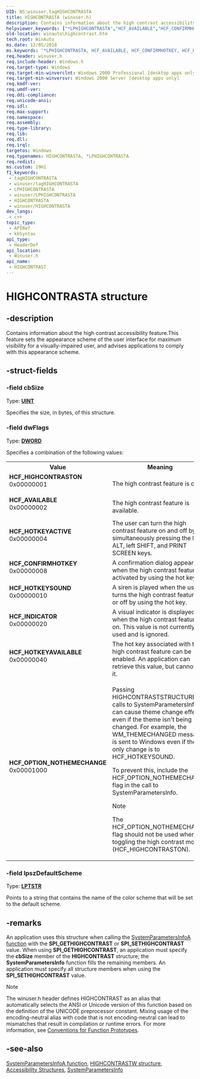 ```yaml
---
UID: NS:winuser.tagHIGHCONTRASTA
title: HIGHCONTRASTA (winuser.h)
description: Contains information about the high contrast accessibility feature. (ANSI)
helpviewer_keywords: ["*LPHIGHCONTRASTA","HCF_AVAILABLE","HCF_CONFIRMHOTKEY","HCF_HIGHCONTRASTON","HCF_HOTKEYACTIVE","HCF_HOTKEYAVAILABLE","HCF_HOTKEYSOUND","HCF_INDICATOR","HIGHCONTRAST","HIGHCONTRAST structure [Windows Accessibility]","HIGHCONTRASTA","LPHIGHCONTRAST","LPHIGHCONTRAST structure pointer [Windows Accessibility]","_win32_HIGHCONTRAST_str","msaa.highcontrast","tagACCESSTIMEOUTA","tagACCESSTIMEOUTW","winauto.highcontrast","winuser/HIGHCONTRAST","winuser/LPHIGHCONTRAST"]
old-location: winauto\highcontrast.htm
tech.root: WinAuto
ms.date: 12/05/2018
ms.keywords: '*LPHIGHCONTRASTA, HCF_AVAILABLE, HCF_CONFIRMHOTKEY, HCF_HIGHCONTRASTON, HCF_HOTKEYACTIVE, HCF_HOTKEYAVAILABLE, HCF_HOTKEYSOUND, HCF_INDICATOR, HIGHCONTRAST, HIGHCONTRAST structure [Windows Accessibility], HIGHCONTRASTA, LPHIGHCONTRAST, LPHIGHCONTRAST structure pointer [Windows Accessibility], _win32_HIGHCONTRAST_str, msaa.highcontrast, tagACCESSTIMEOUTA, tagACCESSTIMEOUTW, winauto.highcontrast, winuser/HIGHCONTRAST, winuser/LPHIGHCONTRAST'
req.header: winuser.h
req.include-header: Windows.h
req.target-type: Windows
req.target-min-winverclnt: Windows 2000 Professional [desktop apps only]
req.target-min-winversvr: Windows 2000 Server [desktop apps only]
req.kmdf-ver: 
req.umdf-ver: 
req.ddi-compliance: 
req.unicode-ansi: 
req.idl: 
req.max-support: 
req.namespace: 
req.assembly: 
req.type-library: 
req.lib: 
req.dll: 
req.irql: 
targetos: Windows
req.typenames: HIGHCONTRASTA, *LPHIGHCONTRASTA
req.redist: 
ms.custom: 19H1
f1_keywords:
 - tagHIGHCONTRASTA
 - winuser/tagHIGHCONTRASTA
 - LPHIGHCONTRASTA
 - winuser/LPHIGHCONTRASTA
 - HIGHCONTRASTA
 - winuser/HIGHCONTRASTA
dev_langs:
 - c++
topic_type:
 - APIRef
 - kbSyntax
api_type:
 - HeaderDef
api_location:
 - Winuser.h
api_name:
 - HIGHCONTRAST
---
```


# HIGHCONTRASTA structure


## -description

Contains information about the high contrast accessibility feature.This feature sets the appearance scheme of the user interface for maximum visibility for a visually-impaired user, and advises applications to comply with this appearance scheme.

## -struct-fields

### -field cbSize

Type: <b><a href="/windows/desktop/WinProg/windows-data-types">UINT</a></b>

Specifies the size, in bytes, of this structure.

### -field dwFlags

Type: <b><a href="/windows/desktop/WinProg/windows-data-types">DWORD</a></b>

Specifies a combination of the following values:

<table>
<tr>
<th>Value</th>
<th>Meaning</th>
</tr>
<tr>
<td width="40%"><a id="HCF_HIGHCONTRASTON"></a><a id="hcf_highcontraston"></a><dl>
<dt><b>HCF_HIGHCONTRASTON</b></dt>
<dt>0x00000001</dt>
</dl>
</td>
<td width="60%">
The high contrast feature is on.
</td>
</tr>
<tr>
<td width="40%"><a id="HCF_AVAILABLE"></a><a id="hcf_available"></a><dl>
<dt><b>HCF_AVAILABLE</b></dt>
<dt>0x00000002</dt>
</dl>
</td>
<td width="60%">
The high contrast feature is available.
</td>
</tr>
<tr>
<td width="40%"><a id="HCF_HOTKEYACTIVE"></a><a id="hcf_hotkeyactive"></a><dl>
<dt><b>HCF_HOTKEYACTIVE</b></dt>
<dt>0x00000004</dt>
</dl>
</td>
<td width="60%">
The user can turn the high contrast feature on and off by simultaneously pressing the left ALT, left SHIFT, and PRINT SCREEN keys.
</td>
</tr>
<tr>
<td width="40%"><a id="HCF_CONFIRMHOTKEY"></a><a id="hcf_confirmhotkey"></a><dl>
<dt><b>HCF_CONFIRMHOTKEY</b></dt>
<dt>0x00000008</dt>
</dl>
</td>
<td width="60%">
A confirmation dialog appears when the high contrast feature is activated by using the hot key.
</td>
</tr>
<tr>
<td width="40%"><a id="HCF_HOTKEYSOUND"></a><a id="hcf_hotkeysound"></a><dl>
<dt><b>HCF_HOTKEYSOUND</b></dt>
<dt>0x00000010</dt>
</dl>
</td>
<td width="60%">
A siren is played when the user turns the high contrast feature on or off by using the hot key.
</td>
</tr>
<tr>
<td width="40%"><a id="HCF_INDICATOR"></a><a id="hcf_indicator"></a><dl>
<dt><b>HCF_INDICATOR</b></dt>
<dt>0x00000020</dt>
</dl>
</td>
<td width="60%">
A visual indicator is displayed when the high contrast feature is on. This value is not currently used and is ignored.
</td>
</tr>
<tr>
<td width="40%"><a id="HCF_HOTKEYAVAILABLE"></a><a id="hcf_hotkeyavailable"></a><dl>
<dt><b>HCF_HOTKEYAVAILABLE</b></dt>
<dt>0x00000040</dt>
</dl>
</td>
<td width="60%">
The hot key associated with the high contrast feature can be enabled. An application can retrieve this value, but cannot set it.
</td>
</tr>
<tr>
<td width="40%"><a id="HCF_OPTION_NOTHEMECHANGE"></a><a id="hcf_option_nothemechange"></a><dl>
<dt><b>HCF_OPTION_NOTHEMECHANGE</b></dt>
<dt>0x00001000</dt>
</dl>
</td>
<td width="60%">
<p>Passing HIGHCONTRASTSTRUCTURE in calls to SystemParametersInfoA can cause theme change effects even if the theme isn't being changed. For example, the WM_THEMECHANGED message is sent to Windows even if the only change is to HCF_HOTKEYSOUND.</p>
<p>To prevent this, include the HCF_OPTION_NOTHEMECHANGE flag in the call to SystemParametersInfo.</p>

> [!NOTE]
> The HCF_OPTION_NOTHEMECHANGE flag should not be used when toggling the high contrast mode (HCF_HIGHCONTRASTON).
</td>
</tr>
</table>

### -field lpszDefaultScheme

Type: <b><a href="/windows/desktop/WinProg/windows-data-types">LPTSTR</a></b>

Points to a string that contains the name of the color scheme that will be set to the default scheme.

## -remarks

An application uses this structure when calling the [SystemParametersInfoA function](nf-winuser-systemparametersinfoa.md) with the **SPI_GETHIGHCONTRAST** or **SPI_SETHIGHCONTRAST** value. When using **SPI_GETHIGHCONTRAST**, an application must specify the **cbSize** member of the **HIGHCONTRAST** structure; the **SystemParametersInfo** function fills the remaining members. An application must specify all structure members when using the **SPI_SETHIGHCONTRAST** value.


> [!NOTE]
> The winuser.h header defines HIGHCONTRAST as an alias that automatically selects the ANSI or Unicode version of this function based on the definition of the UNICODE preprocessor constant. Mixing usage of the encoding-neutral alias with code that is not encoding-neutral can lead to mismatches that result in compilation or runtime errors. For more information, see [Conventions for Function Prototypes](/windows/win32/intl/conventions-for-function-prototypes).

## -see-also

[SystemParametersInfoA function](nf-winuser-systemparametersinfoa.md), [HIGHCONTRASTW structure](ns-winuser-highcontrastw.md), <a href="/windows/desktop/WinAuto/accessibility-structures">Accessibility Structures</a>, <a href="/windows/desktop/api/winuser/nf-winuser-systemparametersinfoa">SystemParametersInfo</a>

